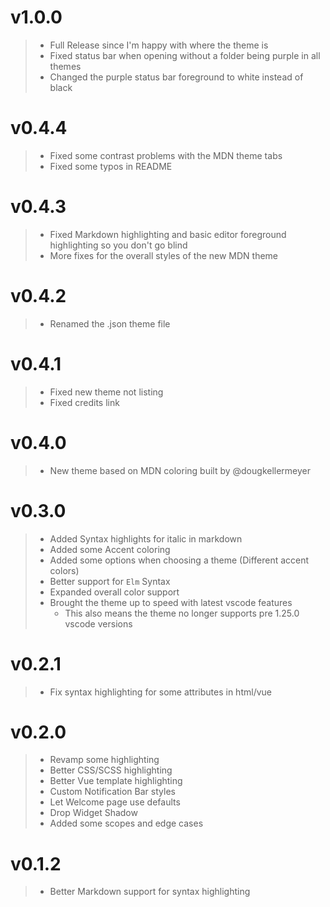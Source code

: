 # v1.0.0

> - Full Release since I'm happy with where the theme is
> - Fixed status bar when opening without a folder being purple in all themes
> - Changed the purple status bar foreground to white instead of black

# v0.4.4

> - Fixed some contrast problems with the MDN theme tabs
> - Fixed some typos in README

# v0.4.3

> - Fixed Markdown highlighting and basic editor foreground highlighting so you don't go blind
> - More fixes for the overall styles of the new MDN theme

# v0.4.2

> - Renamed the .json theme file

# v0.4.1

> - Fixed new theme not listing
> - Fixed credits link

# v0.4.0

> - New theme based on MDN coloring built by @dougkellermeyer

# v0.3.0

> - Added Syntax highlights for italic in markdown
> - Added some Accent coloring
> - Added some options when choosing a theme (Different accent colors)
> - Better support for `Elm` Syntax
> - Expanded overall color support
> - Brought the theme up to speed with latest vscode features
>    - This also means the theme no longer supports pre 1.25.0 vscode versions

# v0.2.1

> - Fix syntax highlighting for some attributes in html/vue

# v0.2.0

> - Revamp some highlighting
> - Better CSS/SCSS highlighting
> - Better Vue template highlighting
> - Custom Notification Bar styles
> - Let Welcome page use defaults
> - Drop Widget Shadow
> - Added some scopes and edge cases

# v0.1.2

> - Better Markdown support for syntax highlighting
